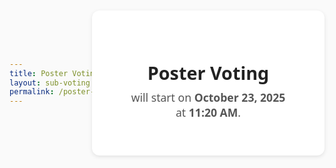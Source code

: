 ```yaml
---
title: Poster Voting
layout: sub-voting
permalink: /poster-voting/
---
```


<html lang="en">
<head>
<meta charset="UTF-8" />
<meta name="viewport" content="width=device-width, initial-scale=1" />
<title>Poster Voting – Coming Soon</title>
<style>
  html, body {
    height: 100%;
    margin: 0;
    background: #fafafa;
    font-family: system-ui, -apple-system, "Segoe UI", Roboto, "Helvetica Neue", Arial;
    display: flex;
    align-items: center;
    justify-content: center;
  }
  .container {
    text-align: center;
    background: #fff;
    padding: 40px 60px;
    border-radius: 12px;
    box-shadow: 0 2px 6px rgba(0,0,0,0.1);
  }
  h1 {
    font-size: 1.8rem;
    margin-bottom: 0.5rem;
    color: #222;
  }
  p {
    font-size: 1.1rem;
    color: #555;
    margin-top: 0.2rem;
  }
</style>
</head>
<body>
  <div class="container">
    <h1>Poster Voting</h1>
    <p>will start on <strong>October 23, 2025</strong> at <strong>11:20 AM</strong>.</p>
  </div>
</body>
</html>
